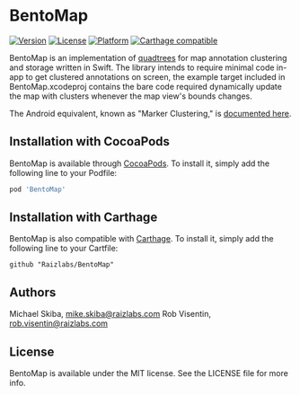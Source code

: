 # BentoMap

[![Version](https://img.shields.io/cocoapods/v/BentoMap.svg?style=flat)](http://cocoapods.org/pods/BentoMap)
[![License](https://img.shields.io/cocoapods/l/BentoMap.svg?style=flat)](http://cocoapods.org/pods/BentoMap)
[![Platform](https://img.shields.io/cocoapods/p/BentoMap.svg?style=flat)](http://cocoapods.org/pods/BentoMap)
[![Carthage compatible](https://img.shields.io/badge/Carthage-compatible-4BC51D.svg?style=flat)](https://github.com/Carthage/Carthage)

BentoMap is an implementation of [quadtrees](https://en.wikipedia.org/wiki/Quadtree) for map annotation clustering and storage written in Swift. The library intends to require minimal code in-app to get clustered annotations on screen, the example target included in BentoMap.xcodeproj contains the bare code required dynamically update the map with clusters whenever the map view's bounds changes.

The Android equivalent, known as "Marker Clustering," is [documented here](https://developers.google.com/maps/documentation/android-api/utility/marker-clustering).

## Installation with CocoaPods

BentoMap is available through [CocoaPods](http://cocoapods.org). To install
it, simply add the following line to your Podfile:

```ruby
pod 'BentoMap'
```

## Installation with Carthage

BentoMap is also compatible with [Carthage](https://github.com/Carthage/Carthage). To install it, simply add the following line to your Cartfile:

```ogdl
github "Raizlabs/BentoMap"
```

## Authors

Michael Skiba, mike.skiba@raizlabs.com
Rob Visentin, rob.visentin@raizlabs.com

## License

BentoMap is available under the MIT license. See the LICENSE file for more info.
